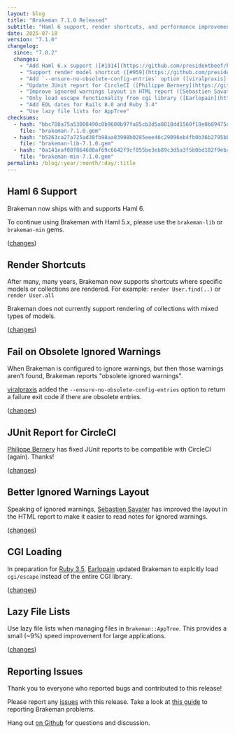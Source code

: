 ```yaml
---
layout: blog
title: "Brakeman 7.1.0 Released"
subtitle: "Haml 6 support, render shortcuts, and performance improvements"
date: 2025-07-18
version: "7.1.0"
changelog:
  since: "7.0.2"
  changes:
    - "Add Haml 6.x support ([#1914](https://github.com/presidentbeef/brakeman/issues/1914), [#1841](https://github.com/presidentbeef/brakeman/issues/1841), etc.)"
    - "Support render model shortcut ([#959](https://github.com/presidentbeef/brakeman/issues/959), [#1940](https://github.com/presidentbeef/brakeman/issues/1940), etc.)"
    - "Add `--ensure-no-obsolete-config-entries` option ([viralpraxis](https://github.com/viralpraxis))"
    - "Update JUnit report for CircleCI ([Philippe Bernery](https://github.com/pbernery))"
    - "Improve ignored warnings layout in HTML report ([Sebastien Savater](https://github.com/inkstak))"
    - "Only load escape functionality from cgi library ([Earlopain](https://github.com/Earlopain))"
    - "Add EOL dates for Rails 8.0 and Ruby 3.4"
    - "Use lazy file lists for AppTree"
checksums:
  - hash: "bbc708a75a53008490c8b9600b97fa85cb3d5a8818dd1560f18e0b89475d48af"
    file: "brakeman-7.1.0.gem"
  - hash: "b5263ca27a725ad38fb98aa83908b0285eee46c29096eb4fb0b36b2795bbb082"
    file: "brakeman-lib-7.1.0.gem"
  - hash: "0a141eaf08f864680af69c6642f9cf855be3eb89c3d5a3f5b0bd182f9eba2d82"
    file: "brakeman-min-7.1.0.gem"
permalink: /blog/:year/:month/:day/:title
---
```


## Haml 6 Support

Brakeman now ships with and supports Haml 6.

To continue using Brakeman with Haml 5.x, please use the `brakeman-lib` or `brakeman-min` gems.

([changes](https://github.com/presidentbeef/brakeman/pull/1944))

## Render Shortcuts

After many, many years, Brakeman now supports shortcuts where specific models or collections are rendered. For example: `render User.find(..)` or `render User.all`

Brakeman does not currently support rendering of collections with mixed types of models.

([changes](https://github.com/presidentbeef/brakeman/pull/1948))

## Fail on Obsolete Ignored Warnings

When Brakeman is configured to ignore warnings, but then those warnings aren't found, Brakeman reports "obsolete ignored warnings".

[viralpraxis](https://github.com/viralpraxis) added the `--ensure-no-obsolete-config-entries` option to return a failure exit code if there are obsolete entries.

([changes](https://github.com/presidentbeef/brakeman/pull/1921))

## JUnit Report for CircleCI

[Philippe Bernery](https://github.com/pbernery) has fixed JUnit reports to be compatible with CircleCI (again). Thanks!

([changes](https://github.com/presidentbeef/brakeman/pull/1934))

## Better Ignored Warnings Layout

Speaking of ignored warnings, [Sebastien Savater](https://github.com/inkstak) has improved the layout in the HTML report to make it easier to read notes for ignored warnings.

([changes](https://github.com/presidentbeef/brakeman/pull/1941))

## CGI Loading

In preparation for [Ruby 3.5](https://bugs.ruby-lang.org/issues/21258), [Earlopain](https://github.com/Earlopain) updated Brakeman to explcitly load `cgi/escape` instead of the entire CGI library.

([changes](https://github.com/presidentbeef/brakeman/pull/1938))

## Lazy File Lists

Use lazy file lists when managing files in `Brakeman::AppTree`. This provides a small (~9%) speed improvement for large applications.

([changes](https://github.com/presidentbeef/brakeman/pull/1913))

## Reporting Issues

Thank you to everyone who reported bugs and contributed to this release!

Please report any [issues](https://github.com/presidentbeef/brakeman/issues) with this release. Take a look at [this guide](https://github.com/presidentbeef/brakeman/wiki/How-to-Report-a-Brakeman-Issue) to reporting Brakeman problems.

Hang out [on Github](https://github.com/presidentbeef/brakeman/discussions) for questions and discussion.
